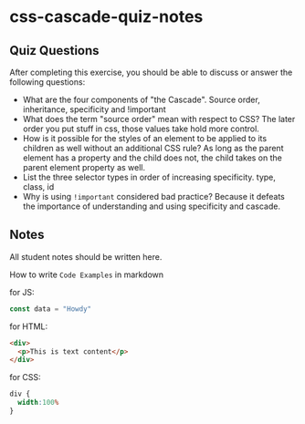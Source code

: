 # css-cascade-quiz-notes

## Quiz Questions

After completing this exercise, you should be able to discuss or answer the following questions:

- What are the four components of "the Cascade".
Source order, inheritance, specificity and !important
- What does the term "source order" mean with respect to CSS?
The later order you put stuff in css, those values take hold more control.
- How is it possible for the styles of an element to be applied to its children as well without an additional CSS rule?
As long as the parent element has a property and the child does not, the child takes on the parent element property as well.
- List the three selector types in order of increasing specificity.
type, class, id
- Why is using `!important` considered bad practice?
Because it defeats the importance of understanding and using specificity and cascade.

## Notes

All student notes should be written here.


How to write `Code Examples` in markdown

for JS:
```javascript
const data = "Howdy"
```

for HTML:
```html
<div>
  <p>This is text content</p>
</div>
```

for CSS:
```css
div {
  width:100%
}
```
